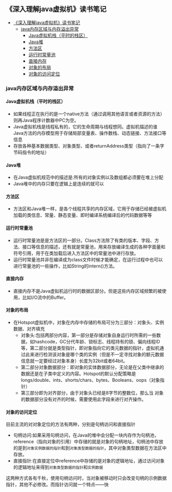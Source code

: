 

## 《深入理解java虚拟机》读书笔记

<!-- TOC -->

- [《深入理解java虚拟机》读书笔记](#深入理解java虚拟机读书笔记)
    - [java内存区域与内存溢出异常](#java内存区域与内存溢出异常)
        - [Java虚拟机栈（平时的栈区）](#java虚拟机栈平时的栈区)
        - [Java堆](#java堆)
        - [方法区](#方法区)
        - [运行时常量池](#运行时常量池)
        - [直接内存](#直接内存)
        - [对象的布局](#对象的布局)
        - [对象的访问定位](#对象的访问定位)

<!-- /TOC -->

### java内存区域与内存溢出异常

#### Java虚拟机栈（平时的栈区）
- 如果线程正在执行的是一个native方法（通过调用其他语言或者资源的方法）则再Java程序计数器中PC为空。
- Java虚拟机栈是线程私有的，它的生命周期与线程想同。虚拟机描述的谁Java方法的内存模型用于存储局部变量表、操作数栈、动态链接、方法接口等信息
- 存放各种基本数据类型、对象类型、或者returnAddress类型（指向了一条字节码指令的地址）

#### Java堆
- 在Java虚拟机规范中的描述是:所有的对象实例以及数组都必须要在堆上分配
- Java堆中的内存只要在逻辑上是连续的就可以

#### 方法区
- 方法区和Java堆一样，是各个线程共享的内存区域，它用于存储已经被虚拟机加载的类信息、常量、静态变量、即时编译系统编译后的代码数据等等
  
#### 运行时常量池

- 运行时常量池是是方法区的一部分。Class方法除了有类的版本、字段、方法、接口等信息的描述，还有就是常量池，用来存放编译生成的各种字面量和符号引用，用于在类加载后进入方法区中的常量池中进行存放。
- 运行时常量池并非在编译成为class文件时候才能确定，在运行过程中也可以进行常量池的一些操作，比如String的intern()方法。

#### 直接内存
- 直接内存不是Java虚拟机运行时的数据区部分。但是这些内存区域频繁的被使用，比如I/O流中的Buffer。

#### 对象的布局
- 在Hotspot虚拟机中，对象在内存中存储的布局可分为三部分：对象头、实例数据、对齐填充
   - 对象头:包括两部分内容，第一部分是存储对象自身运行时所需的一些数据，如hashcode，GC分代年龄、锁标志、线程持有的锁、偏向线程ID等，第二部分就是类型指针，即对象指向它的类元数据的指针，虚拟机通过此来进行检测该对象是哪个类的实例（但是不一定寻找对象的额元数据信息就一定要经过对象本身）长度为32bit或者64bit。
   - 第二部分对象数据部分：即对象的实体数据部分，无论是在父类中继承的数据还是在子类中定义的内容。Hotspot的默认分配策略是longs/double、ints、shorts/chars、bytes、Booleans、oops（对象指针）
   - 第三部分即为对齐部分，由于对象头已经是8字节的整数位，那么当
对象的数据部分没有对齐的时候，需要使用此字段来进行对齐操作。

#### 对象的访问定位
目前主流的对对象定位的方法有两种，分别是句柄访问和直接指针
- 句柄访问:如果采用句柄访问，在Java的堆中会分配一块内存作为句柄池，reference（指向对象的引用）中存储的就是对象的句柄地址，句柄池中存放的是到`对象实例数据的指针`和到`对象类型数据的指针`，其中对象类型数据在方法区中存放。
- 直接指针:在直接定位中reference中存储的是对象的逻辑地址，通过访问对象的逻辑地址来得到`对象类型数据的指针`和`实例数据`

这两种方式各有千秋，使用句柄访问时，当对象被移动时只会改变句柄的示例数据指针，其他不必修改。而指针访问就一个特点——快

